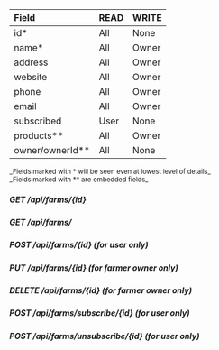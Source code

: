 | Field           | READ | WRITE |
| :----           | :--- | :---- |
| id*             | All  | None  |
| name*           | All  | Owner |
| address         | All  | Owner |
| website         | All  | Owner |
| phone           | All  | Owner |
| email           | All  | Owner |
| subscribed      | User | None  |
| products**      | All  | Owner |
| owner/ownerId** | All  | None  |

<small>
_Fields marked with * will be seen even at lowest level of details_</br>
_Fields marked with ** are embedded fields_
</small>

##### GET /api/farms/{id}
##### GET /api/farms/
##### POST /api/farms/{id} (for user only)
##### PUT /api/farms/{id} (for farmer owner only)
##### DELETE /api/farms/{id} (for farmer owner only)
##### POST /api/farms/subscribe/{id} (for user only)
##### POST /api/farms/unsubscribe/{id} (for user only)
